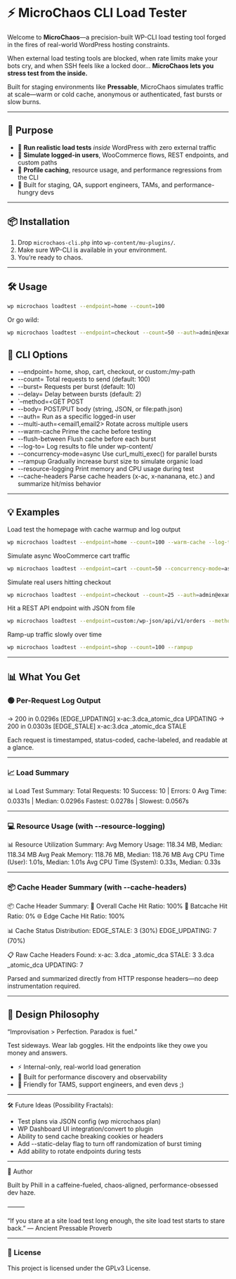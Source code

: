 # ⚡️ MicroChaos CLI Load Tester

Welcome to **MicroChaos**—a precision-built WP-CLI load testing tool forged in the fires of real-world WordPress hosting constraints.

When external load testing tools are blocked, when rate limits make your bots cry, and when SSH feels like a locked door... **MicroChaos lets you stress test from the inside.**

Built for staging environments like **Pressable**, MicroChaos simulates traffic at scale—warm or cold cache, anonymous or authenticated, fast bursts or slow burns.

---

## 🎯 Purpose

- 🔐 **Run realistic load tests** *inside* WordPress with zero external traffic
- 🧠 **Simulate logged-in users**, WooCommerce flows, REST endpoints, and custom paths
- 🧰 **Profile caching**, resource usage, and performance regressions from the CLI
- 🦇 Built for staging, QA, support engineers, TAMs, and performance-hungry devs

---

## 📦 Installation

1. Drop `microchaos-cli.php` into `wp-content/mu-plugins/`.
2. Make sure WP-CLI is available in your environment.
3. You’re ready to chaos.

---

## 🛠 Usage

```bash
wp microchaos loadtest --endpoint=home --count=100
```

Or go wild:

```bash
wp microchaos loadtest --endpoint=checkout --count=50 --auth=admin@example.com --concurrency-mode=async --cache-headers --resource-logging
```

## 🔧 CLI Options

- --endpoint=<slug> home, shop, cart, checkout, or custom:/my-path
- --count=<n> Total requests to send (default: 100)
- --burst=<n> Requests per burst (default: 10)
- --delay=<seconds> Delay between bursts (default: 2)
- `–method=<GET POST
- --body=<data> POST/PUT body (string, JSON, or file:path.json)
- --auth=<email> Run as a specific logged-in user
- --multi-auth=<email1,email2> Rotate across multiple users
- --warm-cache Prime the cache before testing
- --flush-between Flush cache before each burst
- --log-to=<relative path> Log results to file under wp-content/
- --concurrency-mode=async Use curl_multi_exec() for parallel bursts
- --rampup Gradually increase burst size to simulate organic load
- --resource-logging Print memory and CPU usage during test
- --cache-headers Parse cache headers (x-ac, x-nananana, etc.) and summarize hit/miss behavior

---

## 💡 Examples

Load test the homepage with cache warmup and log output

```bash
wp microchaos loadtest --endpoint=home --count=100 --warm-cache --log-to=uploads/home-log.txt
```

Simulate async WooCommerce cart traffic

```bash
wp microchaos loadtest --endpoint=cart --count=50 --concurrency-mode=async
```

Simulate real users hitting checkout

```bash
wp microchaos loadtest --endpoint=checkout --count=25 --auth=admin@example.com
```

Hit a REST API endpoint with JSON from file

```bash
wp microchaos loadtest --endpoint=custom:/wp-json/api/v1/orders --method=POST --body=file:data/orders.json
```

Ramp-up traffic slowly over time

```bash
wp microchaos loadtest --endpoint=shop --count=100 --rampup
```

---

## 📊 What You Get

### 🟢 Per-Request Log Output

→ 200 in 0.0296s [EDGE_UPDATING] x-ac:3.dca_atomic_dca UPDATING
→ 200 in 0.0303s [EDGE_STALE] x-ac:3.dca _atomic_dca STALE

Each request is timestamped, status-coded, cache-labeled, and readable at a glance.

---

### 📈 Load Summary

📊 Load Test Summary:
   Total Requests: 10
   Success: 10 | Errors: 0
   Avg Time: 0.0331s | Median: 0.0296s
   Fastest: 0.0278s | Slowest: 0.0567s

---

### 💻 Resource Usage (with --resource-logging)

📊 Resource Utilization Summary:
   Avg Memory Usage: 118.34 MB, Median: 118.34 MB
   Avg Peak Memory: 118.76 MB, Median: 118.76 MB
   Avg CPU Time (User): 1.01s, Median: 1.01s
   Avg CPU Time (System): 0.33s, Median: 0.33s

---

### 📦 Cache Header Summary (with --cache-headers)

📦 Cache Header Summary:
   🔄 Overall Cache Hit Ratio: 100%
   🦇 Batcache Hit Ratio: 0%
   🌐 Edge Cache Hit Ratio: 100%

   📊 Cache Status Distribution:
     EDGE_STALE: 3 (30%)
     EDGE_UPDATING: 7 (70%)

   📋 Raw Cache Headers Found:
     x-ac:
       3.dca _atomic_dca STALE: 3
       3.dca _atomic_dca UPDATING: 7

Parsed and summarized directly from HTTP response headers—no deep instrumentation required.

---

## 🧠 Design Philosophy

“Improvisation > Perfection. Paradox is fuel.”

Test sideways. Wear lab goggles. Hit the endpoints like they owe you money and answers.

- ⚡ Internal-only, real-world load generation
- 🧬 Built for performance discovery and observability
- 🤝 Friendly for TAMS, support engineers, and even devs ;)

---

🛠 Future Ideas (Possibility Fractals):

- Test plans via JSON config (wp microchaos plan)
- WP Dashboard UI integration/convert to plugin
- Ability to send cache breaking cookies or headers
- Add --static-delay flag to turn off randomization of burst timing
- Add ability to rotate endpoints during tests

---

🖖 Author

Built by Phill in a caffeine-fueled, chaos-aligned, performance-obsessed dev haze.

⸻

“If you stare at a site load test long enough, the site load test starts to stare back.”
— Ancient Pressable Proverb

---

### 🧾 License

This project is licensed under the GPLv3 License.
